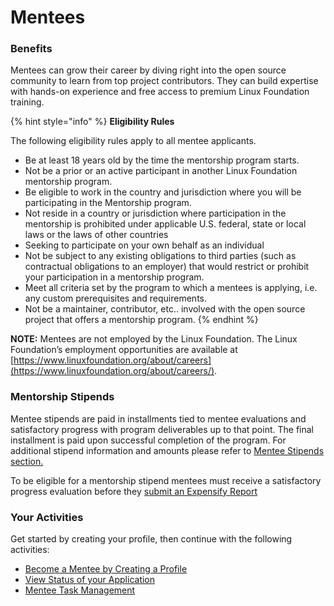 # Mentees

### Benefits  <a id="Mentees-Benefits"></a>

Mentees can grow their career by diving right into the open source community to learn  from top project contributors. They can build expertise with hands-on experience and free access to premium Linux Foundation training.

{% hint style="info" %}
**Eligibility Rules** 

The following eligibility rules apply to all mentee applicants. 

* Be at least 18 years old by the time the mentorship program starts.
* Not be a prior or an active participant in another Linux Foundation mentorship program.
* Be eligible to work in the country and jurisdiction where you will be participating in the Mentorship program.
* Not reside in a country or jurisdiction where participation in the mentorship is prohibited under applicable U.S. federal, state or local laws or the laws of other countries
* Seeking to participate on your own behalf as an individual
* Not be subject to any existing obligations to third parties \(such as contractual obligations to an employer\) that would restrict or prohibit your participation in a mentorship program.
* Meet all criteria set by the program to which a mentees is applying, i.e. any custom prerequisites and requirements.
* Not be a maintainer, contributor, etc.. involved with the open source project that offers a mentorship program. 
{% endhint %}

**NOTE:** Mentees are not employed by the Linux Foundation. The Linux Foundation’s  employment opportunities are available at [https://www.linuxfoundation.org/about/careers](https://www.linuxfoundation.org/about/careers/).

### Mentorship Stipends

Mentee stipends are paid in installments tied to mentee evaluations and satisfactory progress with program deliverables up to that point. The final installment is paid upon successful completion of the program. For additional stipend information and amounts please refer to [Mentee Stipends section. ](https://docs.linuxfoundation.org/docs/communitybridge/mentorship/mentee-stipends)

To be eligible for a mentorship stipend mentees must receive a satisfactory progress evaluation before they [submit an Expensify Report ](https://docs.linuxfoundation.org/docs/communitybridge/mentorship/mentees/submit-a-report-to-receive-a-mentorship-stipend)

### Your Activities <a id="Mentees-YourActivities"></a>

Get started by creating your profile, then continue with the following activities: 

* [Become a Mentee by Creating a Profile](create-a-mentee-profile.md) 
* [View Status of your Application](view-status-of-your-application.md)
* [Mentee Task Management](manage-your-task.md)


